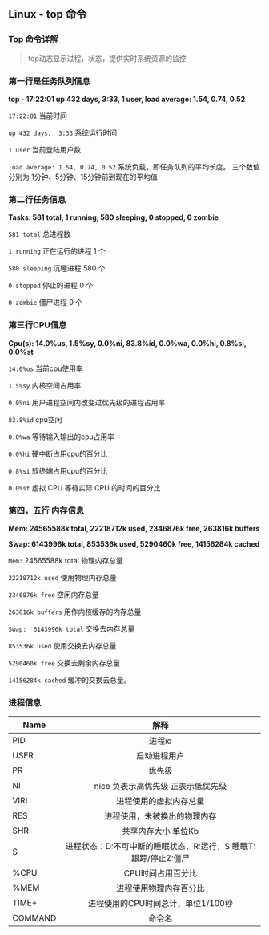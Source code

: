 ## Linux - top 命令

### Top 命令详解

>top动态显示过程，状态，提供实时系统资源的监控

### 第一行是任务队列信息

**top - 17:22:01 up 432 days,  3:33,  1 user,  load average: 1.54, 0.74, 0.52**

`17:22:01` 当前时间

`up 432 days,  3:33` 系统运行时间

`1 user`  当前登陆用户数

`load average: 1.54, 0.74, 0.52`  系统负载，即任务队列的平均长度。 三个数值分别为  1分钟、5分钟、15分钟前到现在的平均值

### 第二行任务信息

**Tasks: 581 total,   1 running, 580 sleeping,   0 stopped,   0 zombie**

`581 total` 总进程数

`1 running`  正在运行的进程 1 个

`580 sleeping`  沉睡进程 580 个

`0 stopped`   停止的进程 0 个

`0 zombie`  僵尸进程 0 个

### 第三行CPU信息

**Cpu(s): 14.0%us,  1.5%sy,  0.0%ni, 83.8%id,  0.0%wa,  0.0%hi,  0.8%si,  0.0%st**

`14.0%us`  当前cpu使用率

`1.5%sy`  内核空间占用率

`0.0%ni`  用户进程空间内改变过优先级的进程占用率

`83.8%id`  cpu空闲

`0.0%wa`  等待输入输出的cpu占用率

`0.0%hi`  硬中断占用cpu的百分比

`0.8%si` 软终端占用cpu的百分比

`0.0%st` 虚拟 CPU 等待实际 CPU 的时间的百分比

### 第四，五行 内存信息

**Mem:  24565588k total, 22218712k used,  2346876k free,   263816k buffers**

**Swap:  6143996k total,   853536k used,  5290460k free, 14156284k cached**

`Mem:`  24565588k total 物理内存总量

`22218712k used`  使用物理内存总量

`2346876k free`  空闲内存总量

`263816k buffers` 用作内核缓存的内存总量

`Swap:  6143996k total` 交换去内存总量

`853536k used` 使用交换去内存总量

`5290460k free` 交换去剩余内存总量

`14156284k cached` 缓冲的交换去总量。

### 进程信息

|Name|解释|
|----|:--:|
|PID|进程id|
|USER|启动进程用户|
|PR|优先级|
|NI|nice 负表示高优先级 正表示低优先级|
|VIRI|进程使用的虚拟内存总量|
|RES|进程使用，未被换出的物理内存|
|SHR|共享内存大小 单位Kb|
|S|进程状态：D:不可中断的睡眠状态，R:运行，S:睡眠T:跟踪/停止Z:僵尸|
|%CPU|CPU时间占用百分比|
|%MEM|进程使用物理内存百分比|
|TIME+|进程使用的CPU时间总计，单位1/100秒|
|COMMAND|命令名|
